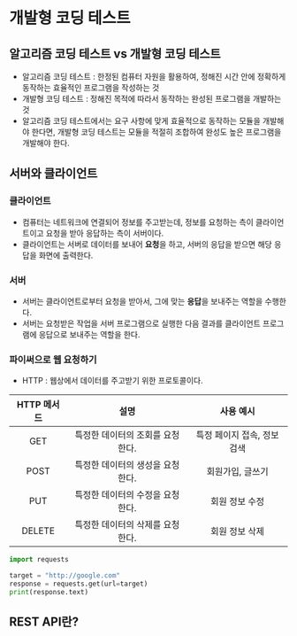 # 개발형 코딩 테스트

## 알고리즘 코딩 테스트 vs 개발형 코딩 테스트
- 알고리즘 코딩 테스트 : 한정된 컴퓨터 자원을 활용하여, 정해진 시간 안에 정확하게 동작하는 효율적인 프로그램을 작성하는 것
- 개발형 코딩 테스트 : 정해진 목적에 따라서 동작하는 완성된 프로그램을 개발하는 것
- 알고리즘 코딩 테스트에서는 요구 사항에 맞게 효율적으로 동작하는 모듈을 개발해야 한다면, 개발형 코딩 테스트는 모듈을 적절히 조합하여 완성도 높은 프로그램을 개발해야 한다. 

## 서버와 클라이언트
### 클라이언트
- 컴퓨터는 네트워크에 연결되어 정보를 주고받는데, 정보를 요청하는 측이 클라이언트이고 요청을 받아 응답하는 측이 서버이다.
- 클라이언트는 서버로 데이터를 보내어 **요청**을 하고, 서버의 응답을 받으면 해당 응답을 화면에 출력한다. 
### 서버
- 서버는 클라이언트로부터 요청을 받아서, 그에 맞는 **응답**을 보내주는 역할을 수행한다.
- 서버는 요청받은 작업을 서버 프로그램으로 실행한 다음 결과를 클라이언트 프로그램에 응답으로 보내주는 역할을 한다.
### 파이써으로 웹 요청하기
- HTTP : 웹상에서 데이터를 주고받기 위한 프로토콜이다. 

|HTTP 메서드|설명|사용 예시|
|:---:|:---:|:---:|
|GET|특정한 데이터의 조회를 요청한다.|특정 페이지 접속, 정보 검색|
|POST|특정한 데이터의 생성을 요청한다.|회원가입, 글쓰기|
|PUT|특정한 데이터의 수정을 요청한다.|회원 정보 수정|
|DELETE|특정한 데이터의 삭제를 요청한다.|회원 정보 삭제|

```python
import requests

target = "http://google.com"
response = requests.get(url=target)
print(response.text)
```

## REST API란?
